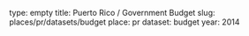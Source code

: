 type: empty
title: Puerto Rico / Government Budget
slug: places/pr/datasets/budget
place: pr
dataset: budget
year: 2014
